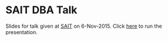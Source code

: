 # SAIT DBA Talk

Slides for talk given at [SAIT](www.sait.ca) on 6-Nov-2015. Click [here](http://martindsouza.github.io/pres-sait) to run the presentation.
